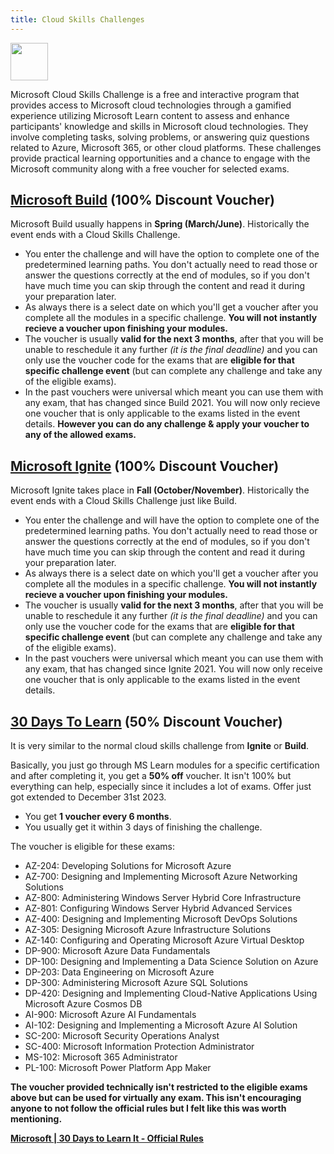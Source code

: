 ```yaml
---
title: Cloud Skills Challenges
---
```


<img src="https://www.microsoft.com/cloudskillschallenge/images/Trophy_CSC%20-%20128%20px.png" width="60" height="60" class="center">

Microsoft Cloud Skills Challenge is a free and interactive program that provides access to Microsoft cloud technologies through a gamified experience utilizing Microsoft Learn content to assess and enhance participants' knowledge and skills in Microsoft cloud technologies. They involve completing tasks, solving problems, or answering quiz questions related to Azure, Microsoft 365, or other cloud platforms. These challenges provide practical learning opportunities and a chance to engage with the Microsoft community along with a free voucher for selected exams.

## [Microsoft Build](https://aka.ms/buildcsc) (100% Discount Voucher)

Microsoft Build usually happens in **Spring (March/June)**. Historically the event ends with a Cloud Skills Challenge.

- You enter the challenge and will have the option to complete one of the predetermined learning paths. You don't actually need to read those or answer the questions correctly at the end of modules, so if you don't have much time you can skip through the content and read it during your preparation later.
- As always there is a select date on which you'll get a voucher after you complete all the modules in a specific challenge. **You will not instantly recieve a voucher upon finishing your modules.**
- The voucher is usually **valid for the next 3 months**, after that you will be unable to reschedule it any further *(it is the final deadline)* and you can only use the voucher code for the exams that are **eligible for that specific challenge event** (but can complete any challenge and take any of the eligible exams).
- In the past vouchers were universal which meant you can use them with any exam, that has changed since Build 2021. You will now only recieve one voucher that is only applicable to the exams listed in the event details. **However you can do any challenge & apply your voucher to any of the allowed exams.**

## [Microsoft Ignite](https://aka.ms/ignitecsc) (100% Discount Voucher)

Microsoft Ignite takes place in **Fall (October/November)**. Historically the event ends with a Cloud Skills Challenge just like Build.

- You enter the challenge and will have the option to complete one of the predetermined learning paths. You don't actually need to read those or answer the questions correctly at the end of modules, so if you don't have much time you can skip through the content and read it during your preparation later.
- As always there is a select date on which you'll get a voucher after you complete all the modules in a specific challenge. **You will not instantly recieve a voucher upon finishing your modules.**
- The voucher is usually **valid for the next 3 months**, after that you will be unable to reschedule it any further *(it is the final deadline)* and you can only use the voucher code for the exams that are **eligible for that specific challenge event** (but can complete any challenge and take any of the eligible exams).
- In the past vouchers were universal which meant you can use them with any exam, that has changed since Ignite 2021. You will now only receive one voucher that is only applicable to the exams listed in the event details.

## [30 Days To Learn](https://aka.ms/30-days-to-learn-it) (50% Discount Voucher)

It is very similar to the normal cloud skills challenge from **Ignite** or **Build**.

Basically, you just go through MS Learn modules for a specific certification and after completing it, you get a **50% off** voucher. It isn't 100% but everything can help, especially since it includes a lot of exams. Offer just got extended to December 31st 2023.

- You get **1 voucher every 6 months**.
- You usually get it within 3 days of finishing the challenge.

The voucher is eligible for these exams:

- AZ-204: Developing Solutions for Microsoft Azure
- AZ-700: Designing and Implementing Microsoft Azure Networking Solutions
- AZ-800: Administering Windows Server Hybrid Core Infrastructure
- AZ-801: Configuring Windows Server Hybrid Advanced Services
- AZ-400: Designing and Implementing Microsoft DevOps Solutions
- AZ-305: Designing Microsoft Azure Infrastructure Solutions
- AZ-140: Configuring and Operating Microsoft Azure Virtual Desktop
- DP-900: Microsoft Azure Data Fundamentals
- DP-100: Designing and Implementing a Data Science Solution on Azure
- DP-203: Data Engineering on Microsoft Azure
- DP-300: Administering Microsoft Azure SQL Solutions
- DP-420: Designing and Implementing Cloud-Native Applications Using Microsoft Azure Cosmos DB
- AI-900: Microsoft Azure AI Fundamentals
- AI-102: Designing and Implementing a Microsoft Azure AI Solution
- SC-200: Microsoft Security Operations Analyst
- SC-400: Microsoft Information Protection Administrator
- MS-102: Microsoft 365 Administrator
- PL-100: Microsoft Power Platform App Maker

**The voucher provided technically isn't restricted to the eligible exams above but can be used for virtually any exam. This isn't encouraging anyone to not follow the official rules but I felt like this was worth mentioning.**

**[Microsoft | 30 Days to Learn It - Official Rules](https://aka.ms/30-days-to-learn-it/voucher)**
